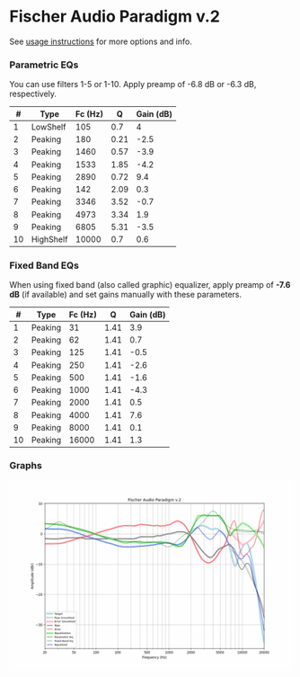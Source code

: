 # Fischer Audio Paradigm v.2
See [usage instructions](https://github.com/jaakkopasanen/AutoEq#usage) for more options and info.

### Parametric EQs
You can use filters 1-5 or 1-10. Apply preamp of -6.8 dB or -6.3 dB, respectively.

|   # | Type      |   Fc (Hz) |    Q |   Gain (dB) |
|-----|-----------|-----------|------|-------------|
|   1 | LowShelf  |       105 | 0.7  |         4   |
|   2 | Peaking   |       180 | 0.21 |        -2.5 |
|   3 | Peaking   |      1460 | 0.57 |        -3.9 |
|   4 | Peaking   |      1533 | 1.85 |        -4.2 |
|   5 | Peaking   |      2890 | 0.72 |         9.4 |
|   6 | Peaking   |       142 | 2.09 |         0.3 |
|   7 | Peaking   |      3346 | 3.52 |        -0.7 |
|   8 | Peaking   |      4973 | 3.34 |         1.9 |
|   9 | Peaking   |      6805 | 5.31 |        -3.5 |
|  10 | HighShelf |     10000 | 0.7  |         0.6 |

### Fixed Band EQs
When using fixed band (also called graphic) equalizer, apply preamp of **-7.6 dB** (if available) and set gains manually with these parameters.

|   # | Type    |   Fc (Hz) |    Q |   Gain (dB) |
|-----|---------|-----------|------|-------------|
|   1 | Peaking |        31 | 1.41 |         3.9 |
|   2 | Peaking |        62 | 1.41 |         0.7 |
|   3 | Peaking |       125 | 1.41 |        -0.5 |
|   4 | Peaking |       250 | 1.41 |        -2.6 |
|   5 | Peaking |       500 | 1.41 |        -1.6 |
|   6 | Peaking |      1000 | 1.41 |        -4.3 |
|   7 | Peaking |      2000 | 1.41 |         0.5 |
|   8 | Peaking |      4000 | 1.41 |         7.6 |
|   9 | Peaking |      8000 | 1.41 |         0.1 |
|  10 | Peaking |     16000 | 1.41 |         1.3 |

### Graphs
![](./Fischer%20Audio%20Paradigm%20v.2.png)
